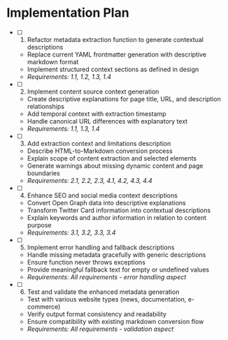 # Implementation Plan

- [ ] 1. Refactor metadata extraction function to generate contextual descriptions
  - Replace current YAML frontmatter generation with descriptive markdown format
  - Implement structured context sections as defined in design
  - _Requirements: 1.1, 1.2, 1.3, 1.4_

- [ ] 2. Implement content source context generation
  - Create descriptive explanations for page title, URL, and description relationships
  - Add temporal context with extraction timestamp
  - Handle canonical URL differences with explanatory text
  - _Requirements: 1.1, 1.3, 1.4_

- [ ] 3. Add extraction context and limitations description
  - Describe HTML-to-Markdown conversion process
  - Explain scope of content extraction and selected elements
  - Generate warnings about missing dynamic content and page boundaries
  - _Requirements: 2.1, 2.2, 2.3, 4.1, 4.2, 4.3, 4.4_

- [ ] 4. Enhance SEO and social media context descriptions
  - Convert Open Graph data into descriptive explanations
  - Transform Twitter Card information into contextual descriptions
  - Explain keywords and author information in relation to content purpose
  - _Requirements: 3.1, 3.2, 3.3, 3.4_

- [ ] 5. Implement error handling and fallback descriptions
  - Handle missing metadata gracefully with generic descriptions
  - Ensure function never throws exceptions
  - Provide meaningful fallback text for empty or undefined values
  - _Requirements: All requirements - error handling aspect_

- [ ] 6. Test and validate the enhanced metadata generation
  - Test with various website types (news, documentation, e-commerce)
  - Verify output format consistency and readability
  - Ensure compatibility with existing markdown conversion flow
  - _Requirements: All requirements - validation aspect_